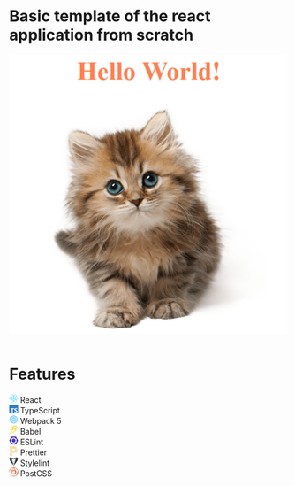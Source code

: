 # Basic template of the react application from scratch

<div>
  <img style="margin: 0 auto; display: block"src="./images/App.png">
</div>

<br>

<h1>Features</h1>

<div>
  <img src="./images/React.svg" height="16px">
  React
</div>

<div>
  <img src="./images/TypeScript.svg" height="16px">
  TypeScript 
</div>

<div>
  <img src="./images/Webpack.svg" height="16px">
  Webpack 5 
</div>

<div>
  <img src="./images/Babel.svg" height="16px">
  Babel 
</div>

<div>
  <img src="./images/ESLint.svg" height="16px">
  ESLint
</div> 

<div>
  <img src="./images/Prettier.svg" height="16px">
  Prettier
</div> 

<div>
  <img src="./images/Stylelint.svg" height="16px">
  Stylelint
</div> 

<div>
  <img src="./images/PostCSS.svg" height="16px">
  PostCSS 
</div>